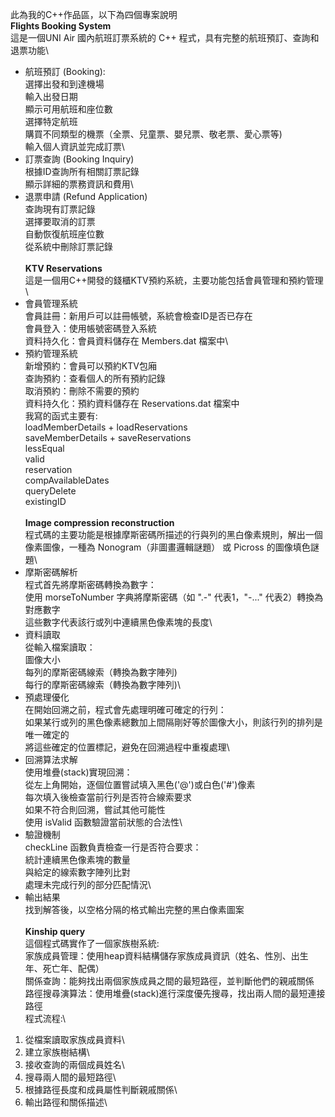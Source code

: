 此為我的C++作品區，以下為四個專案說明\
**Flights Booking System**\
這是一個UNI Air 國內航班訂票系統的 C++ 程式，具有完整的航班預訂、查詢和退票功能\
+ 航班預訂 (Booking):\
  選擇出發和到達機場\
  輸入出發日期\
  顯示可用航班和座位數\
  選擇特定航班\
  購買不同類型的機票（全票、兒童票、嬰兒票、敬老票、愛心票等)\
  輸入個人資訊並完成訂票\
+ 訂票查詢 (Booking Inquiry)\
  根據ID查詢所有相關訂票記錄\
  顯示詳細的票務資訊和費用\
+ 退票申請 (Refund Application)\
  查詢現有訂票記錄\
  選擇要取消的訂票\
  自動恢復航班座位數\
  從系統中刪除訂票記錄\
\
**KTV Reservations**\
這是一個用C++開發的錢櫃KTV預約系統，主要功能包括會員管理和預約管理\
+ 會員管理系統\
  會員註冊：新用戶可以註冊帳號，系統會檢查ID是否已存在\
  會員登入：使用帳號密碼登入系統\
  資料持久化：會員資料儲存在 Members.dat 檔案中\
+ 預約管理系統\
  新增預約：會員可以預約KTV包廂\
  查詢預約：查看個人的所有預約記錄\
  取消預約：刪除不需要的預約\
  資料持久化：預約資料儲存在 Reservations.dat 檔案中\
我寫的函式主要有:\
loadMemberDetails + loadReservations\
saveMemberDetails + saveReservations\
lessEqual\
valid\
reservation\
compAvailableDates\
queryDelete\
existingID\
\
**Image compression reconstruction**\
程式碼的主要功能是根據摩斯密碼所描述的行與列的黑白像素規則，解出一個像素圖像，一種為 Nonogram（非圖畫邏輯謎題） 或 Picross 的圖像填色謎題\
+ 摩斯密碼解析\
  程式首先將摩斯密碼轉換為數字：\
  使用 morseToNumber 字典將摩斯密碼（如 ".-" 代表1，"-..." 代表2）轉換為對應數字\
  這些數字代表該行或列中連續黑色像素塊的長度\
+ 資料讀取\
  從輸入檔案讀取：\
  圖像大小\
  每列的摩斯密碼線索（轉換為數字陣列)\
  每行的摩斯密碼線索（轉換為數字陣列)\
+ 預處理優化\
  在開始回溯之前，程式會先處理明確可確定的行列：\
  如果某行或列的黑色像素總數加上間隔剛好等於圖像大小，則該行列的排列是唯一確定的\
  將這些確定的位置標記，避免在回溯過程中重複處理\
+ 回溯算法求解\
  使用堆疊(stack)實現回溯：\
  從左上角開始，逐個位置嘗試填入黑色('@')或白色('#')像素\
  每次填入後檢查當前行列是否符合線索要求\
  如果不符合則回溯，嘗試其他可能性\
  使用 isValid 函數驗證當前狀態的合法性\
+ 驗證機制\
  checkLine 函數負責檢查一行是否符合要求：\
  統計連續黑色像素塊的數量\
  與給定的線索數字陣列比對\
  處理未完成行列的部分匹配情況\
+ 輸出結果\
  找到解答後，以空格分隔的格式輸出完整的黑白像素圖案\
\
**Kinship query**\
這個程式碼實作了一個家族樹系統:\
家族成員管理：使用heap資料結構儲存家族成員資訊（姓名、性別、出生年、死亡年、配偶）\
關係查詢：能夠找出兩個家族成員之間的最短路徑，並判斷他們的親戚關係\
路徑搜尋演算法：使用堆疊(stack)進行深度優先搜尋，找出兩人間的最短連接路徑\
程式流程:\
1. 從檔案讀取家族成員資料\
2. 建立家族樹結構\
3. 接收查詢的兩個成員姓名\
4. 搜尋兩人間的最短路徑\
5. 根據路徑長度和成員屬性判斷親戚關係\
6. 輸出路徑和關係描述\
